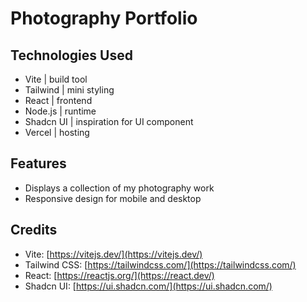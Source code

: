 # Photography Portfolio

## Technologies Used

- Vite | build tool
- Tailwind | mini styling
- React | frontend
- Node.js | runtime
- Shadcn UI | inspiration for UI component
- Vercel | hosting

## Features

- Displays a collection of my photography work
- Responsive design for mobile and desktop

## Credits

- Vite: [https://vitejs.dev/](https://vitejs.dev/)
- Tailwind CSS: [https://tailwindcss.com/](https://tailwindcss.com/)
- React: [https://reactjs.org/](https://react.dev/)
- Shadcn UI: [https://ui.shadcn.com/](https://ui.shadcn.com/)
